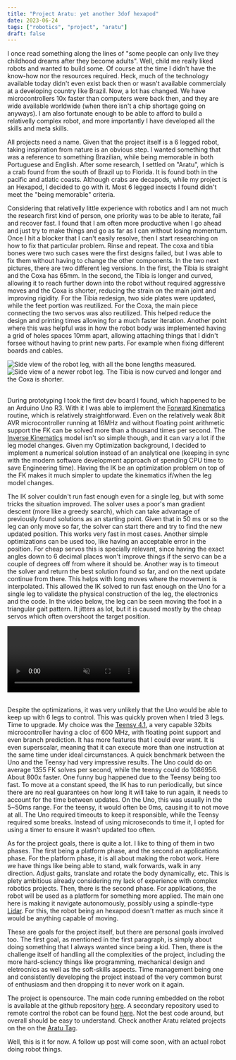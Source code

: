 ```yaml
---
title: "Project Aratu: yet another 3dof hexapod"
date: 2023-06-24
tags: ["robotics", "project", "aratu"]
draft: false
---
```


I once read something along the lines of "some people can only live they
childhood dreams after they become adults". Well, child me really liked robots
and wanted to build some. Of course at the time I didn't have the know-how nor
the resources required. Heck, much of the technology available today didn't
even exist back then or wasn't available commercialy at a developing country
like Brazil. Now, a lot has changed. We have microcontrollers 10x faster than
computers were back then, and they are wide available worldwide (when there
isn't a chip shortage going on anyways). I am also fortunate enough to be able
to afford to build a relativelly complex robot, and more importantly I have
developed all the skills and meta skills.

All projects need a name. Given that the project itself is a 6 legged robot,
taking inspiration from nature is an obvious step. I wanted something that
was a reference to something Brazilian, while being memorable in both
Portuguese and English. After some research, I settled on "Aratu", which is
a crab found from the south of Brazil up to Florida. It is found both in the
pacific and atlatic coasts. Although crabs are decapods, while my project
is an Hexapod, I decided to go with it. Most 6 legged insects I found didn't
meet the "being memorable" criteria.

Considering that relativelly little experience with robotics and I am not much
the research first kind of person, one priority was to be able to iterate, fail
and recover fast. I found that I am often more productive when I go ahead and
just try to make things and go as far as I can without losing momentum. Once I
hit a blocker that I can't easily resolve, then I start researching on how to
fix that particular problem. Rinse and repeat. The coxa and tibia bones were
two such cases were the first designs failed, but I was able to fix them
without having to change the other components. In the two next pictures, there
are two different leg versions. In the first, the Tibia is straight and the
Coxa has 65mm. In the second, the Tibia is longer and curved, allowing it to
reach further down into the robot without required aggressive moves and the
Coxa is shorter, reducing the strain on the main joint and improving rigidity.
For the Tibia redesign, two side plates were updated, while the feet portion
was reutilized. For the Coxa, the main piece connecting the two servos was also
reutilized. This helped reduce the design and printing times allowing for a
much faster iteration. Another point where this was helpful was in how the
robot body was implemented having a grid of holes spaces 10mm apart, allowing
attaching things that I didn't forsee without having to print new parts. For
example when fixing different boards and cables.

<div class="container-fluid">
  <div class="row">
    <div class="col">
      <img
        class="img-fluid" src="{% static 'images/aratu_1/side_leg_view__old.png' %}"
        alt="Side view of the robot leg, with all the bone lengths measured."
      ></img>
    </div>
  </div>
  <div class="row">
    <div class="col">
      <img
        class="img-fluid" src="{% static 'images/aratu_1/side_leg_view.png' %}"
        alt="Side view of a newer robot leg. The Tibia is now curved and longer
        and the Coxa is shorter."
      ></img>
    </div>
  </div>
</div>
</br>

During prototyping I took the first dev board I found, which happened to be an
Arduino Uno R3. With it I was able to implement the [Forward
Kinematics](https://en.wikipedia.org/wiki/Forward_kinematics) routine, which is
relatively straightforward. Even on the relatively weak 8bit AVR
microcontroller running at 16MHz and without floating point arithmetic support
the FK can be solved more than a thousand times per second. The [Inverse
Kinematics](https://en.wikipedia.org/wiki/Inverse_kinematics) model isn't so
simple though, and it can vary a lot if the leg model changes. Given my
Optimization background, I decided to implement a numerical solution instead of
an analytical one (keeping in sync with the modern software development
approach of spending CPU time to save Engineering time). Having the IK be an
optimization problem on top of the FK makes it much simpler to update the
kinematics if/when the leg model changes.

The IK solver couldn't run fast enough even for a single leg, but with some
tricks the situation improved. The solver uses a poor's man gradient descent
(more like a greedy search), which can take advantage of previously found
solutions as an starting point. Given that in 50 ms or so the leg can only move
so far, the solver can start there and try to find the new updated position.
This works very fast in most cases. Another simple optimizations can be used
too, like having an acceptable error in the position. For cheap servos this is
specially relevant, since having the exact angles down to 6 decimal places
won't improve things if the servo can be a couple of degrees off from where it
should be. Another way is to timeout the solver and return the best solution
found so far, and on the next update continue from there. This helps with long
moves where the movement is interpolated. This allowed the IK solved to run
fast enough on the Uno for a single leg to validate the physical construction
of the leg, the electronics and the code. In the video below, the leg can be
seen moving the foot in a triangular gait pattern. It jitters as lot, but it is
caused mostly by the cheap servos which often overshoot the target position.

<div class="container-fluid">
  <div class="row">
    <div class="col">
      <video
        class="img-fluid"
        alt="Robot leg moving the foot in a triangular pattern that can be used to walk."
        autoplay loop muted
        src="{% static 'videos/aratu_1/ik_gait_demo.webm' %}"
      ></video>
    </div>
  </div>
</div>
</br>

Despite the optimizations, it was very unlikely that the Uno would be able to
keep up with 6 legs to control. This was quickly proven when I tried 3 legs.
Time to upgrade. My choice was the [Teensy
4.1](https://www.pjrc.com/store/teensy41.html), a very capable 32bits
microcontroller having a cloc of 600 MHz, with floating point support and even
branch prediction. It has more features that I could ever want. It is even
superscalar, meaning that it can execute more than one instruction at the same
time under ideal circumstances. A quick benchmark between the Uno and the
Teensy had very impressive results. The Uno could do on average 1355 FK solves
per second, while the teensy could do 1086956. About 800x faster. One funny bug
happened due to the Teensy being too fast. To move at a constant speed, the IK
has to run periodically, but since there are no real guarantees on how long it
will take to run again, it needs to account for the time between updates. On
the Uno, this was usually in the 5~50ms range. For the teensy, it would often
be 0ms, causing it to not move at all. The Uno required timeouts to keep it
responsible, while the Teensy required some breaks. Instead of using
microseconds to time it, I opted for using a timer to ensure it wasn't updated
too often.

As for the project goals, there is quite a lot. I like to thing of them in two
phases. The first being a platform phase, and the second an applications phase.
For the platform phase, it is all about making the robot work. Here we have
things like being able to stand, walk forwards, walk in any direction. Adjust
gaits, translate and rotate the body dynamically, etc. This is plety ambitious
already considering my lack of experience with complex robotics projects. Then,
there is the second phase. For applications, the robot will be used as a
platform for something more applied. The main one here is making it navigate
autonomously, possibly using a spindle-type
[Lidar](https://en.wikipedia.org/wiki/Lidar). For this, the robot being an
hexapod doesn't matter as much since it would be anything capable of moving.

These are goals for the project itself, but there are personal goals involved
too. The first goal, as mentioned in the first paragraph, is simply about doing
something that I always wanted since being a kid. Then, there is the challenge
itself of handling all the complexities of the project, including the more
hard-sciency things like programming, mechanical design and eletrocnics as well
as the soft-skills aspects. Time management being one and consistently
developing the project instead of the very common burst of enthusiasm and then
dropping it to never work on it again.

The project is opensource. The main code running embedded on the robot is
available at the github repository [here](https://github.com/h3nnn4n/hexapod).
A secondary repository used to remote control the robot can be found
[here](https://github.com/h3nnn4n/hexapod_remote). Not the best code around,
but overall should be easy to understand. Check another Aratu related projects
on the on the [Aratu Tag](/tags/aratu/).

Well, this is it for now. A follow up post will come soon, with an actual robot
doing robot things.
